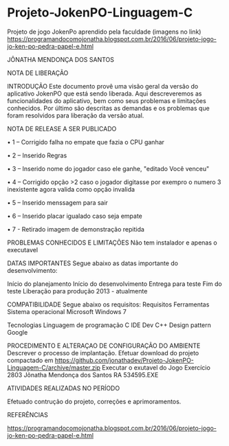# Projeto-JokenPO-Linguagem-C
Projeto de jogo JokenPo aprendido pela faculdade  (imagens no link)
https://programandocomojonatha.blogspot.com.br/2016/06/projeto-jogo-jo-ken-po-pedra-papel-e.html

JÔNATHA MENDONÇA DOS SANTOS 

NOTA DE LIBERAÇÃO

INTRODUÇÃO 
Este documento provê uma visão geral da versão do aplicativo JokenPO que está sendo liberada. Aqui descreveremos as funcionalidades do aplicativo, bem como seus problemas e limitações conhecidos. Por último são descritas as demandas e os problemas que foram resolvidos para liberação da versão atual.



NOTA DE RELEASE A SER PUBLICADO 

•	1 – Corrigido falha no empate que fazia o CPU ganhar

• 2 – Inserido Regras

•	3 – Inserido nome do jogador caso ele ganhe, "editado Você venceu"

•	4 – Corrigido opção >2 caso o jogador digitasse por exempro o numero 3 inexistente agora valida como opção invalida

•	5 – Inserido menssagem para sair 

•	6 – Inserido placar igualado caso seja empate 

•	7 - Retirado imagem de demonstração repitida  


PROBLEMAS CONHECIDOS E LIMITAÇÕES 
Não tem instalador e apenas o executavel

DATAS IMPORTANTES 
Segue abaixo as datas importante do desenvolvimento: 

Início do planejamento 
Início do desenvolvimento 
Entrega para teste 
Fim do teste 
Liberação para produção
2013 - atualmente 

COMPATIBILIDADE Segue abaixo os requisitos: 
Requisitos	Ferramentas Sistema operacional	Microsoft Windows 7

Tecnologias 
Linguagem de programação	C
IDE Dev C++
Design pattern	Google


PROCEDIMENTO E ALTERAÇAO DE CONFIGURAÇÃO DO AMBIENTE 
Descrever o processo de implantação. 
Efetuar download do projeto compactado em https://github.com/jonathadev/Projeto-JokenPO-Linguagem-C/archive/master.zip
Executar o exutavel do Jogo Exercício 2803 Jônatha Mendonça dos Santos RA 534595.EXE

ATIVIDADES REALIZADAS NO PERÍODO

Efetuado contrução do projeto, correções e aprimoramentos.

REFERÊNCIAS

https://programandocomojonatha.blogspot.com.br/2016/06/projeto-jogo-jo-ken-po-pedra-papel-e.html
